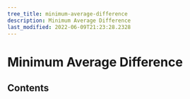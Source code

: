 ```yaml
---
tree_title: minimum-average-difference
description: Minimum Average Difference
last_modified: 2022-06-09T21:23:28.2328
---
```


# Minimum Average Difference

## Contents
